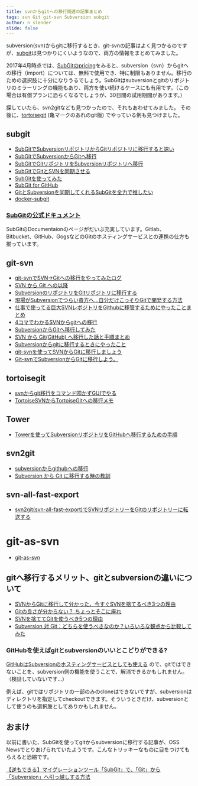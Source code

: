 ```yaml
---
title: svnからgitへの移行関連の記事まとめ
tags: svn Git git-svn Subversion subgit
author: n_slender
slide: false
---
```

subversion(svn)からgitに移行するとき、git-svnの記事はよく見つかるのですが、[subgit](http://www.subgit.com/index.html)は見つかりにくいようなので、両方の情報をまとめてみました。

2017年4月時点では、[SubGitのpricing](https://subgit.com/pricing.html)をみると、subversion（svn）からgitへの移行（import）については、無料で使用でき、特に制限もありません。移行のための選択肢に十分になりうるでしょう。SubGitはsubversionとgitのリポジトリのミラーリングの機能もあり、両方を使い続けるケースにも有用です。（この場合は有償プランに恐らくなるでしょうが、30日間の試用期間があります。）

探していたら、svn2gitなども見つかったので、それもあわせてみました。
その後に、[tortoisegit](https://tortoisegit.org/) (亀マークのあれのgit版) でやっている例も見つけました。　

## subgit

* [SubGitでSubversionリポジトリからGitリポジトリに移行すると速い](http://peccu.hatenablog.com/entry/2015/11/08/000000)
* [SubGitでSubversionからGitへ移行](http://qiita.com/n_slender/items/66b4c186c86abfbe5128)
* [SubGitでGitリポジトリをSubversionリポジトリへ移行](http://qiita.com/n_slender/items/fe7a35d4f754b6db8cfb)
* [SubGitでGitとSVNを同期させる](http://posaune.hatenablog.com/entry/2014/02/04/005014)
* [SubGitを使ってみた](http://vg.skr.jp/2013/08/subgit%E3%82%92%E4%BD%BF%E3%81%A3%E3%81%A6%E3%81%BF%E3%81%9F/)
* [SubGit for GitHub](https://subgit.com/github.html)
* [GitとSubversionを同期してくれるSubGitを全力で推したい](http://tmegos.hatenablog.jp/entry/subgit_subversion_git_sync)
* [docker-subgit](https://github.com/CoRfr/docker-subgit)

### [SubGitの公式ドキュメント](https://subgit.com/documentation.html)

SubGitのDocumentaionのページがだいぶ充実しています。Gitlab、Bitbucket、GitHub、GogsなどのGitのホスティングサービスとの連携の仕方も揃っています。

## git-svn

* [git-svnでSVN→Gitへの移行をやってみたログ](http://qiita.com/hidekuro/items/4727715fbda8f10b6b11)
* [SVN から Git への以降](https://www.atlassian.com/ja/git/migration)
* [SubversionのリポジトリをGitリポジトリに移行する](http://parrot.hatenadiary.jp/entry/20111025/1319519285)
* [現場がSubversionでつらい貴方へ…自分だけこっそりGitで開発する方法](http://interprism.hatenablog.com/entry/git-svn)
* [仕事で使ってる巨大SVNレポジトリをGithubに移管するためにやったことまとめ](http://dqn.sakusakutto.jp/2012/10/svn-git-github-migration.html)
* [4コマでわかるSVNからgitへの移行](http://daipresents.com/2012/post-6816/)
* [SubversionからGitへ移行してみた](http://qiita.com/EichiSanden/items/326bdac596485baa6086)
* [SVN から Git(GitHub) へ移行した話と手順まとめ](http://qiita.com/komatzz/items/356684e0f7b4216c465d)
* [Subversionからgitに移行するときにやったこと](https://yoshinorin.net/2017/01/31/migrate-from-subversion-to-git/)
* [git-svnを使ってSVNからGitに移行しましょう](https://engineer-log.net/index.php/2016/11/02/post-381/)
* [Git-svnでSubversionからGitに移行しよう。](http://qiita.com/karumado/items/49b80805ff8dd2c7c17a)

## tortoisegit

* [svnからgit移行をコマンド叩かずGUIでやる](http://www.hakopako.net/entry/2016/02/13/145412)
* [TortoiseSVNからTortoiseGitへの移行メモ](http://moewe-net.com/ver-mng/2017/svn-to-git)

## Tower

* [Towerを使ってSubversionリポジトリをGitHubへ移行するための手順](http://www.casleyconsulting.co.jp/blog-engineer/git/tower%E3%82%92%E4%BD%BF%E3%81%A3%E3%81%A6subversion%E3%83%AA%E3%83%9D%E3%82%B8%E3%83%88%E3%83%AA%E3%82%92github%E3%81%B8%E7%A7%BB%E8%A1%8C%E3%81%99%E3%82%8B%E3%81%9F%E3%82%81%E3%81%AE%E6%89%8B/)

## svn2git

* [subversionからgithubへの移行](http://blog.makotokw.com/memo/subversion_to_github/)
* [Subversion から Git に移行する時の教訓](http://www.script-factory.net/history/2016/02/22_1814.xhtml)

## svn-all-fast-export

* [svn2git(svn-all-fast-export)でSVNリポジトリーをGitのリポジトリーに転送する](http://qiita.com/igrep/items/97e5e9ca6f38e4da674a)

# git-as-svn

* [git-as-svn](https://github.com/bozaro/git-as-svn)


## gitへ移行するメリット、gitとsubversionの違いについて

* [SVNからGitに移行して分かった、今すぐSVNを捨てるべき3つの理由](http://catcher-in-the-tech.net/806/)
* [Gitの良さが分からない？ ちょっとそこに座れ](https://tbd.kaitoy.xyz/2016/10/06/git-vs-subversion/)
* [SVNを捨ててGitを使うべき5つの理由](http://qiita.com/YusukeHosonuma/items/14c59f3878d640a401a1)
* [Subversion 対 Git：どちらを使うべきなのか？いろいろな観点から比較してみた](https://tracpath.com/works/development/subversion_vs_git/)

### GitHubを使えばgitとsubversionのいいとこどりができる?

[GitHubはSubversionのホスティングサービスとしても使える](http://qiita.com/n_slender/items/dc7116dfa384f622205b) ので、gitではできないことを、subversion側の機能を使うことで、解消できるかもしれません。（検証していないです...）

例えば、gitではリポジトリの一部のみのcloneはできないですが、subversionはディレクトリを指定してcheckoutできます。そういうときだけ、subversionとして使うのも選択肢としてありかもしれません。

## おまけ

以前に書いた、SubGitを使ってgitからsubversionに移行する記事が、OSS Newsでとりあげられていたようです。こんなトリッキーなものに目をつけてもらえると恐縮です。

[【逆もできる】マイグレーションツール「SubGit」で、「Git」から「Subversion」へ引っ越しする方法](http://www.ossnews.jp/oss_info/article.html?oid=6370)

